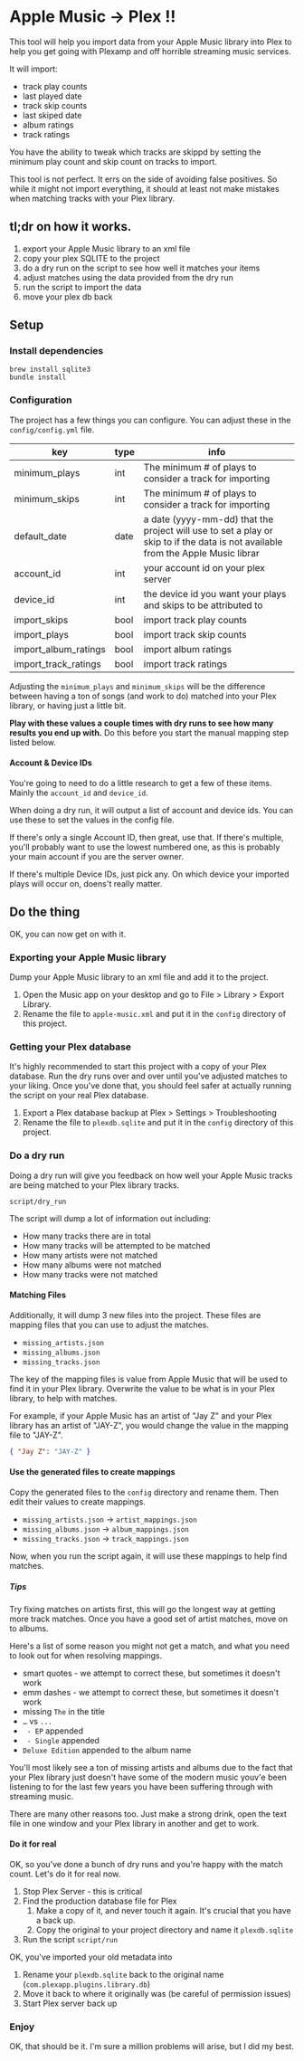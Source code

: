 # Apple Music -> Plex !!

This tool will help you import data from your Apple Music library into Plex to help you get going with Plexamp and off horrible streaming music services.

It will import:

- track play counts
- last played date
- track skip counts
- last skiped date
- album ratings
- track ratings

You have the ability to tweak which tracks are skippd by setting the minimum play count and skip count on tracks to import.

This tool is not perfect. It errs on the side of avoiding false positives. So while it might not import everything, it should at least not make mistakes when matching tracks with your Plex library.

## tl;dr on how it works.

1. export your Apple Music library to an xml file
1. copy your plex SQLITE to the project
1. do a dry run on the script to see how well it matches your items
1. adjust matches using the data provided from the dry run
1. run the script to import the data
1. move your plex db back

## Setup

### Install dependencies

    brew install sqlite3
    bundle install

### Configuration

The project has a few things you can configure. You can adjust these in the `config/config.yml` file.

| key                  | type | info                                                                                                                            |
| -------------------- | ---- | ------------------------------------------------------------------------------------------------------------------------------- |
| minimum_plays        | int  | The minimum # of plays to consider a track for importing                                                                        |
| minimum_skips        | int  | The minimum # of plays to consider a track for importing                                                                        |
| default_date         | date | a date (yyyy-mm-dd) that the project will use to set a play or skip to if the data is not available from the Apple Music librar |
| account_id           | int  | your account id on your plex server                                                                                             |
| device_id            | int  | the device id you want your plays and skips to be attributed to                                                                 |
| import_skips         | bool | import track play counts                                                                                                        |
| import_plays         | bool | import track skip counts                                                                                                        |
| import_album_ratings | bool | import album ratings                                                                                                            |
| import_track_ratings | bool | import track ratings                                                                                                            |

Adjusting the `minimum_plays` and `minimum_skips` will be the difference between having a ton of songs (and work to do) matched into your Plex library, or having just a little bit.

**Play with these values a couple times with dry runs to see how many results you end up with.** Do this before you start the manual mapping step listed below.

#### Account & Device IDs

You're going to need to do a little research to get a few of these items. Mainly the `account_id` and `device_id`.

When doing a dry run, it will output a list of account and device ids. You can use these to set the values in the config file.

If there's only a single Account ID, then great, use that. If there's multiple, you'll probably want to use the lowest numbered one, as this is probably your main account if you are the server owner.

If there's multiple Device IDs, just pick any. On which device your imported plays will occur on, doens't really matter.

## Do the thing

OK, you can now get on with it.

### Exporting your Apple Music library

Dump your Apple Music library to an xml file and add it to the project.

1. Open the Music app on your desktop and go to File > Library > Export Library.
2. Rename the file to `apple-music.xml` and put it in the `config` directory of this project.

### Getting your Plex database

It's highly recommended to start this project with a copy of your Plex database. Run the dry runs over and over until you've adjusted matches to your liking. Once you've done that, you should feel safer at actually running the script on your real Plex database.

1. Export a Plex database backup at Plex > Settings > Troubleshooting
2. Rename the file to `plexdb.sqlite` and put it in the `config` directory of this project.

### Do a dry run

Doing a dry run will give you feedback on how well your Apple Music tracks are being matched to your Plex library tracks.

    script/dry_run

The script will dump a lot of information out including:

- How many tracks there are in total
- How many tracks will be attempted to be matched
- How many artists were not matched
- How many albums were not matched
- How many tracks were not matched

#### Matching Files

Additionally, it will dump 3 new files into the project. These files are mapping files that you can use to adjust the matches.

- `missing_artists.json`
- `missing_albums.json`
- `missing_tracks.json`

The key of the mapping files is value from Apple Music that will be used to find it in your Plex library. Overwrite the value to be what is in your Plex library, to help with matches.

For example, if your Apple Music has an artist of "Jay Z" and your Plex library has an artist of "JAY-Z", you would change the value in the mapping file to "JAY-Z".

```json
{ "Jay Z": "JAY-Z" }
```

#### Use the generated files to create mappings

Copy the generated files to the `config` directory and rename them. Then edit their values to create mappings.

- `missing_artists.json` -> `artist_mappings.json`
- `missing_albums.json` -> `album_mappings.json`
- `missing_tracks.json` -> `track_mappings.json`

Now, when you run the script again, it will use these mappings to help find matches.

##### Tips

Try fixing matches on artists first, this will go the longest way at getting more track matches. Once you have a good set of artist matches, move on to albums.

Here's a list of some reason you might not get a match, and what you need to look out for when resolving mappings.

- smart quotes - we attempt to correct these, but sometimes it doesn't work
- emm dashes - we attempt to correct these, but sometimes it doesn't work
- missing `The` in the title
- `…` vs `...`
- ` - EP` appended
- ` - Single` appended
- `Deluxe Edition` appended to the album name

You'll most likely see a ton of missing artists and albums due to the fact that your Plex library just doesn't have some of the modern music youv'e been listening to for the last few years you have been suffering through with streaming music.

There are many other reasons too. Just make a strong drink, open the text file in one window and your Plex library in another and get to work.

#### Do it for real

OK, so you've done a bunch of dry runs and you're happy with the match count. Let's do it for real now.

1. Stop Plex Server - this is critical
1. Find the production database file for Plex
   1. Make a copy of it, and never touch it again. It's crucial that you have a back up.
   1. Copy the original to your project directory and name it `plexdb.sqlite`
1. Run the script `script/run`

OK, you've imported your old metadata into

1. Rename your `plexdb.sqlite` back to the original name (`com.plexapp.plugins.library.db`)
1. Move it back to where it originally was (be careful of permission issues)
1. Start Plex server back up

### Enjoy

OK, that should be it. I'm sure a million problems will arise, but I did my best.
